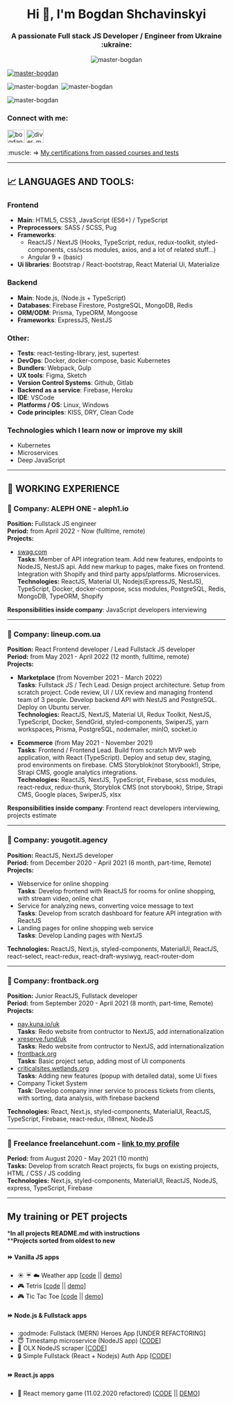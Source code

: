 <base target="_blank">
<h1 align="center">Hi 👋, I'm Bogdan Shchavinskyi</h1>
<h3 align="center">A passionate Full stack JS Developer / Engineer from Ukraine :ukraine:</h3>
<p align="center"> <img src="https://komarev.com/ghpvc/?username=master-bogdan&label=Profile%20views&color=0e75b6&style=flat-square" alt="master-bogdan" /> </p>

<p align="left"> <a href="https://github.com/ryo-ma/github-profile-trophy"><img src="https://github-profile-trophy.vercel.app/?username=master-bogdan&theme=onedark&rank=SECRET,SSS,SS,S,AAA,AA,A" alt="master-bogdan" /></a> </p>

<p align="left">
   <img src="https://github-readme-stats.vercel.app/api/top-langs?username=master-bogdan&show_icons=true&theme=dark&locale=en&layout=compact" alt="master-bogdan" />&nbsp;
    <img src="https://github-readme-stats.vercel.app/api?username=master-bogdan&show_icons=true&theme=dark&locale=en" alt="master-bogdan" />
</p>

<p align="left"> <img src="http://github-readme-streak-stats.herokuapp.com?user=master-bogdan&theme=dark&date_format=M%20j%5B%2C%20Y%5D" alt="master-bogdan" /> </p>

<h3 align="left">Connect with me:</h3>
<p align="left">
  <a href="https://www.linkedin.com/in/bogdan-shchavinskyi-%F0%9F%87%BA%F0%9F%87%A6-a36910146/" target="blank"><img align="center" src="https://raw.githubusercontent.com/rahuldkjain/github-profile-readme-generator/master/src/images/icons/Social/linked-in-alt.svg" alt="bogdan-shchavinskyi-a36910146" height="30" width="40" /></a>
  <a href="https://instagram.com/diver_masterbogdan" target="blank"><img align="center" src="https://raw.githubusercontent.com/rahuldkjain/github-profile-readme-generator/master/src/images/icons/Social/instagram.svg" alt="diver_masterbogdan" height="30" width="40" /></a>
</p>

<p align="left">
  <span>:muscle: => </span>
  <a href="https://github.com/master-bogdan/master-bogdan/tree/master/certificates" target="_blank">
   My certifications from passed courses and tests
  </a>
</p>


___

## :chart_with_upwards_trend: LANGUAGES AND TOOLS:
### **Frontend**
- **Main**: HTML5, CSS3, JavaScript (ES6+) / TypeScript
- **Preprocessors**: SASS / SCSS, Pug
- **Frameworks**: 
  - ReactJS / NextJS (Hooks, TypeScript, redux, redux-toolkit, styled-components, css/scss modules, axios, and a lot of related stuff...) 
  - Angular 9 + (basic)
- **Ui libraries**: Bootstrap / React-bootstrap, React Material Ui, Materialize
### **Backend**
- **Main**: Node.js, (Node.js + TypeScript)
- **Databases**: Firebase Firestore, PostgreSQL, MongoDB, Redis
- **ORM/ODM**: Prisma, TypeORM, Mongoose
- **Frameworks**: ExpressJS, NestJS 
### **Other**: 
- **Tests**: react-testing-library, jest, supertest
- **DevOps**: Docker, docker-compose, basic Kubernetes
- **Bundlers**: Webpack, Gulp
- **UX tools**: Figma, Sketch
- **Version Control Systems**: Github, Gitlab
- **Backend as a service**: Firebase, Heroku
- **IDE**: VSCode
- **Platforms / OS**: Linux, Windows
- **Code principles**: KISS, DRY, Clean Code
 
### **Technologies which I learn now or improve my skill**
- Kubernetes
- Microservices
- Deep JavaScript
___

## :construction_worker: WORKING EXPERIENCE  
### 🤝 Company: **ALEPH ONE - aleph1.io**  
**Position:** Fullstack JS engineer  
**Period:** from April 2022 - Now (fulltime, remote)  
**Projects:**   

- [swag.com](https://swag.com)  
**Tasks**: Member of API integration team. Add new features, endpoints to NodeJS, NestJS api. Add new markup to pages, make fixes on frontend. Integration with Shopify and third party apps/platforms. Microservices.  
**Technologies:** ReactJS, Material UI, Nodejs(ExpressJS, NestJS), TypeScript, Docker, docker-compose, scss modules, PostgreSQL, Redis, MongoDB, TypeORM, Shopify  

**Responsibilities inside company**:  JavaScript developers interviewing 
___

### 🤝 Company: **lineup.com.ua**  
**Position:** React Frontend developer / Lead Fullstack JS developer  
**Period:** from May 2021 - April 2022 (12 month, fulltime, remote)  
**Projects:**   

- **Marketplace** (from November 2021 - March 2022)  
**Tasks**: Fullstack JS / Tech Lead. Design project architecture. Setup from scratch project. Code review, UI / UX review and managing frontend team of 3 people. Develop backend API with NestJS and PostgreSQL. Deploy on Ubuntu server.  
**Technologies:** ReactJS, NextJS, Material UI, Redux Toolkit, NestJS, TypeScript, Docker, SendGrid, styled-components, SwiperJS, yarn workspaces, Prisma, PostgreSQL, nodemailer, minIO, socket.io  

- **Ecommerce** (from May 2021 - November 2021)  
**Tasks**: Frontend / Frontend Lead. Build from scratch MVP web application, with React (TypeScript). Deploy and setup dev, staging, prod environments on firebase. CMS Storyblok(not Storybook!), Stripe, Strapi CMS, google analytics integrations.   
**Technologies:** ReactJS, NextJS, TypeScript, Firebase, scss modules, react-redux, redux-thunk, Storyblok CMS (not storybook), Stripe, Strapi CMS, Google places, SwiperJS, xlsx  

**Responsibilities inside company**:  Frontend react developers interviewing, projects estimate  
___

### 🤝 Company: **yougotit.agency**  
**Position:** ReactJS, NextJS developer  
**Period:** from December 2020 - April 2021 (6 month, part-time, Remote)  
**Projects:**   
- Webservice for online shopping    
**Tasks**:  Develop frontend with ReactJS for rooms for online shopping, with stream video, online chat
- Service for analyzing news, converting voice message to text   
**Tasks**:  Develop from scratch dashboard for feature API integration with ReactJS
- Landing pages for online shopping web service   
**Tasks**:  Develop Landing pages with NextJS  

**Technologies:** ReactJS, Next.js, styled-components, MaterialUI, ReactJS, react-select, react-redux, react-draft-wysiwyg, react-router-dom  
___

### 🤝 Company: **frontback.org**  
**Position:** Junior ReactJS, Fullstack developer  
**Period:** from September 2020 - April 2021 (8 month, part-time, Remote)  
**Projects:**   
- [pay.kuna.io/uk](https://pay.kuna.io/uk)    
**Tasks**:  Redo website from contructor to NextJS, add internationalization
- [xreserve.fund/uk](https://xreserve.fund/uk)   
**Tasks**:  Redo website from contructor to NextJS, add internationalization
- [frontback.org](https://frontback.org/)   
**Tasks**:  Basic project setup, adding most of UI components
- [criticalsites.wetlands.org](https://criticalsites.wetlands.org/en)   
**Tasks**:  Adding new features (popup with detailed data), some Ui fixes
- Company Ticket System   
**Task**:  Develop company inner service to process tickets from clients, with sorting, data analysis, with firebase backend   

**Technologies:** React, Next.js, styled-components, MaterialUI, ReactJS, TypeScript, Firebase, react-redux, i18next, NodeJS  
___

### 🤝 **Freelance** freelancehunt.com - [link to my profile](https://freelancehunt.com/freelancer/master-bogdan.html)  
**Period:** from August 2020 - May 2021 (10 month)  
**Tasks:** Develop from scratch React projects, fix bugs on existing projects, HTML / CSS / JS codding   
**Technologies:** Next.js, styled-components, MaterialUI, ReactJS, NodeJS, express, TypeScript, Firebase  
___

## My training or PET projects
***In all projects README.md with instructions**  
****Projects sorted from oldest to new**

#### :fast_forward: Vanilla JS apps
- :sunny: :umbrella: :cloud: Weather app 
[[code](https://github.com/master-bogdan/weather-app) || [demo](https://master-bogdan.github.io/weather-app/)]
- :video_game: Tetris
[[code](https://github.com/master-bogdan/js-tetris) || [demo](https://master-bogdan.github.io/js-tetris/)]
- :video_game: Tic Tac Toe
[[code](https://github.com/master-bogdan/js-tic-tac-toe) || [demo](https://master-bogdan.github.io/js-tic-tac-toe/)]  
  
#### :fast_forward: Node.js & Fullstack apps  
- :godmode: Fullstack (MERN) Heroes App [UNDER REFACTORING]  
- :innocent: Timestamp microservice (NodeJS app)
[[CODE](https://github.com/master-bogdan/timestamp-microservice)]  
- :space_invader: OLX NodeJS scraper [[CODE](https://github.com/master-bogdan/nodejs-olx-scraper)]  
- :lock: Simple Fullstack (React + Nodejs) Auth App [[CODE](https://github.com/master-bogdan/fulllstack-auth)]  

#### :fast_forward: React.js apps
- :dart: React memory game (11.02.2020 refactored)
[[CODE](https://github.com/master-bogdan/react-memory-pair-game/tree/master) || [DEMO](https://master-bogdan.github.io/react-memory-pair-game/)]  
